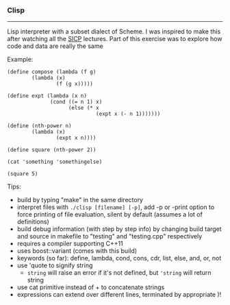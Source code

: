 ### Clisp
---------------------
Lisp interpreter with a subset dialect of Scheme.
I was inspired to make this after watching all the [SICP](http://ocw.mit.edu/courses/electrical-engineering-and-computer-science/6-001-structure-and-interpretation-of-computer-programs-spring-2005/video-lectures/) lectures.
Part of this exercise was to explore how code and data are really the same

Example:

```
(define compose (lambda (f g)
        (lambda (x)
                (f (g x)))))

(define expt (lambda (x n)
              (cond ((= n 1) x)
                    (else (* x 
                             (expt x (- n 1)))))))

(define (nth-power n)
        (lambda (x)
                (expt x n))))

(define square (nth-power 2))

(cat 'something 'somethingelse)

(square 5)
```

Tips:
 - build by typing "make" in the same directory
 - interpret files with `./clisp [filename] [-p]`, add -p or -print option to force printing of file evaluation, silent by default (assumes a lot of definitions)
 - build debug information (with step by step info) by changing build target and source in makefile to "testing" and "testing.cpp" respectively
 - requires a compiler supporting C++11
 - uses boost::variant (comes with this build)
 - keywords (so far): define, lambda, cond, cons, cdr, list, else, and, or, not
 - use 'quote to signify string
     - `string` will raise an error if it's not defined, but `'string` will return string
 - use cat primitive instead of + to concatenate strings
 - expressions can extend over different lines, terminated by appropriate )!
